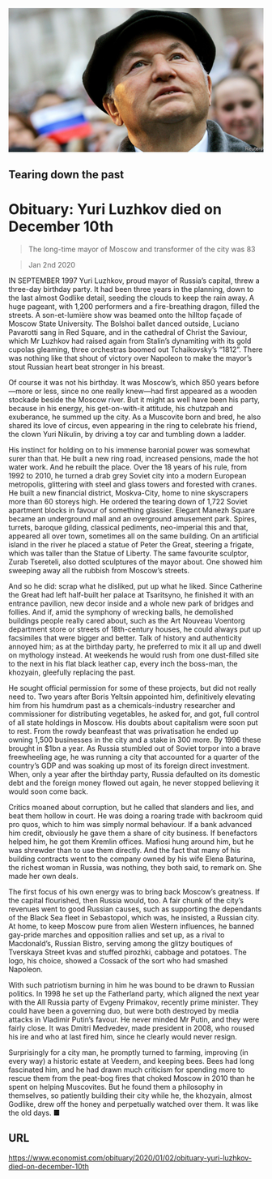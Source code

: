 ![](./images/20200104_OBP002_0.jpg)

## Tearing down the past

# Obituary: Yuri Luzhkov died on December 10th

> The long-time mayor of Moscow and transformer of the city was 83

> Jan 2nd 2020

IN SEPTEMBER 1997 Yuri Luzhkov, proud mayor of Russia’s capital, threw a three-day birthday party. It had been three years in the planning, down to the last almost Godlike detail, seeding the clouds to keep the rain away. A huge pageant, with 1,200 performers and a fire-breathing dragon, filled the streets. A son-et-lumière show was beamed onto the hilltop façade of Moscow State University. The Bolshoi ballet danced outside, Luciano Pavarotti sang in Red Square, and in the cathedral of Christ the Saviour, which Mr Luzhkov had raised again from Stalin’s dynamiting with its gold cupolas gleaming, three orchestras boomed out Tchaikovsky’s “1812”. There was nothing like that shout of victory over Napoleon to make the mayor’s stout Russian heart beat stronger in his breast.

Of course it was not his birthday. It was Moscow’s, which 850 years before—more or less, since no one really knew—had first appeared as a wooden stockade beside the Moscow river. But it might as well have been his party, because in his energy, his get-on-with-it attitude, his chutzpah and exuberance, he summed up the city. As a Muscovite born and bred, he also shared its love of circus, even appearing in the ring to celebrate his friend, the clown Yuri Nikulin, by driving a toy car and tumbling down a ladder.

His instinct for holding on to his immense baronial power was somewhat surer than that. He built a new ring road, increased pensions, made the hot water work. And he rebuilt the place. Over the 18 years of his rule, from 1992 to 2010, he turned a drab grey Soviet city into a modern European metropolis, glittering with steel and glass towers and forested with cranes. He built a new financial district, Moskva-City, home to nine skyscrapers more than 60 storeys high. He ordered the tearing down of 1,722 Soviet apartment blocks in favour of something glassier. Elegant Manezh Square became an underground mall and an overground amusement park. Spires, turrets, baroque gilding, classical pediments, neo-imperial this and that, appeared all over town, sometimes all on the same building. On an artificial island in the river he placed a statue of Peter the Great, steering a frigate, which was taller than the Statue of Liberty. The same favourite sculptor, Zurab Tsereteli, also dotted sculptures of the mayor about. One showed him sweeping away all the rubbish from Moscow’s streets.

And so he did: scrap what he disliked, put up what he liked. Since Catherine the Great had left half-built her palace at Tsaritsyno, he finished it with an entrance pavilion, new decor inside and a whole new park of bridges and follies. And if, amid the symphony of wrecking balls, he demolished buildings people really cared about, such as the Art Nouveau Voentorg department store or streets of 18th-century houses, he could always put up facsimiles that were bigger and better. Talk of history and authenticity annoyed him; as at the birthday party, he preferred to mix it all up and dwell on mythology instead. At weekends he would rush from one dust-filled site to the next in his flat black leather cap, every inch the boss-man, the khozyain, gleefully replacing the past.

He sought official permission for some of these projects, but did not really need to. Two years after Boris Yeltsin appointed him, definitively elevating him from his humdrum past as a chemicals-industry researcher and commissioner for distributing vegetables, he asked for, and got, full control of all state holdings in Moscow. His doubts about capitalism were soon put to rest. From the rowdy beanfeast that was privatisation he ended up owning 1,500 businesses in the city and a stake in 300 more. By 1996 these brought in $1bn a year. As Russia stumbled out of Soviet torpor into a brave freewheeling age, he was running a city that accounted for a quarter of the country’s GDP and was soaking up most of its foreign direct investment. When, only a year after the birthday party, Russia defaulted on its domestic debt and the foreign money flowed out again, he never stopped believing it would soon come back.

Critics moaned about corruption, but he called that slanders and lies, and beat them hollow in court. He was doing a roaring trade with backroom quid pro quos, which to him was simply normal behaviour. If a bank advanced him credit, obviously he gave them a share of city business. If benefactors helped him, he got them Kremlin offices. Mafiosi hung around him, but he was shrewder than to use them directly. And the fact that many of his building contracts went to the company owned by his wife Elena Baturina, the richest woman in Russia, was nothing, they both said, to remark on. She made her own deals.

The first focus of his own energy was to bring back Moscow’s greatness. If the capital flourished, then Russia would, too. A fair chunk of the city’s revenues went to good Russian causes, such as supporting the dependants of the Black Sea fleet in Sebastopol, which was, he insisted, a Russian city. At home, to keep Moscow pure from alien Western influences, he banned gay-pride marches and opposition rallies and set up, as a rival to Macdonald’s, Russian Bistro, serving among the glitzy boutiques of Tverskaya Street kvas and stuffed pirozhki, cabbage and potatoes. The logo, his choice, showed a Cossack of the sort who had smashed Napoleon.

With such patriotism burning in him he was bound to be drawn to Russian politics. In 1998 he set up the Fatherland party, which aligned the next year with the All Russia party of Evgeny Primakov, recently prime minister. They could have been a governing duo, but were both destroyed by media attacks in Vladimir Putin’s favour. He never minded Mr Putin, and they were fairly close. It was Dmitri Medvedev, made president in 2008, who roused his ire and who at last fired him, since he clearly would never resign.

Surprisingly for a city man, he promptly turned to farming, improving (in every way) a historic estate at Veedern, and keeping bees. Bees had long fascinated him, and he had drawn much criticism for spending more to rescue them from the peat-bog fires that choked Moscow in 2010 than he spent on helping Muscovites. But he found them a philosophy in themselves, so patiently building their city while he, the khozyain, almost Godlike, drew off the honey and perpetually watched over them. It was like the old days. ■

## URL

https://www.economist.com/obituary/2020/01/02/obituary-yuri-luzhkov-died-on-december-10th

